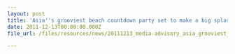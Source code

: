 ```yaml
---
layout: post
title: 'Asia''s grooviest beach countdown party set to make a big splash'
date: 2011-12-13T00:00:00.000Z
file_url: /files/resources/news/20111213_media-advisory_asia_grooviest_beach_countdown_party_set_to_make_big_splash.pdf

---
```


